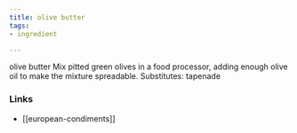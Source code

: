```yaml
---
title: olive butter
tags:
- ingredient

---
```

olive butter Mix pitted green olives in a food processor, adding enough olive oil to make the mixture spreadable. Substitutes: tapenade

### Links

* [[european-condiments]]
